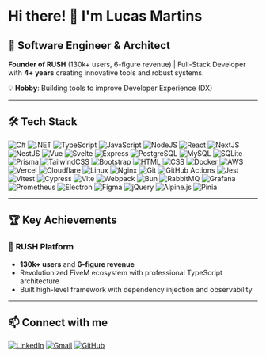 # Hi there! 👋 I'm Lucas Martins

## 🚀 Software Engineer & Architect

**Founder of RUSH** (130k+ users, 6-figure revenue) | Full-Stack Developer with **4+ years** creating innovative tools and robust systems.

💡 **Hobby**: Building tools to improve Developer Experience (DX)

---

## 🛠️ Tech Stack

![C#](https://skillicons.dev/icons?i=cs) ![.NET](https://skillicons.dev/icons?i=dotnet) ![TypeScript](https://skillicons.dev/icons?i=ts) ![JavaScript](https://skillicons.dev/icons?i=js) ![NodeJS](https://skillicons.dev/icons?i=nodejs) ![React](https://skillicons.dev/icons?i=react) ![NextJS](https://skillicons.dev/icons?i=nextjs) ![NestJS](https://skillicons.dev/icons?i=nestjs) ![Vue](https://skillicons.dev/icons?i=vue) ![Svelte](https://skillicons.dev/icons?i=svelte) ![Express](https://skillicons.dev/icons?i=express) ![PostgreSQL](https://skillicons.dev/icons?i=postgres) ![MySQL](https://skillicons.dev/icons?i=mysql) ![SQLite](https://skillicons.dev/icons?i=sqlite) ![Prisma](https://skillicons.dev/icons?i=prisma) ![TailwindCSS](https://skillicons.dev/icons?i=tailwind) ![Bootstrap](https://skillicons.dev/icons?i=bootstrap) ![HTML](https://skillicons.dev/icons?i=html) ![CSS](https://skillicons.dev/icons?i=css) ![Docker](https://skillicons.dev/icons?i=docker) ![AWS](https://skillicons.dev/icons?i=aws) ![Vercel](https://skillicons.dev/icons?i=vercel) ![Cloudflare](https://skillicons.dev/icons?i=cloudflare) ![Linux](https://skillicons.dev/icons?i=linux) ![Nginx](https://skillicons.dev/icons?i=nginx) ![Git](https://skillicons.dev/icons?i=git) ![GitHub Actions](https://skillicons.dev/icons?i=githubactions) ![Jest](https://skillicons.dev/icons?i=jest) ![Vitest](https://skillicons.dev/icons?i=vitest) ![Cypress](https://skillicons.dev/icons?i=cypress) ![Vite](https://skillicons.dev/icons?i=vite) ![Webpack](https://skillicons.dev/icons?i=webpack) ![Bun](https://skillicons.dev/icons?i=bun) ![RabbitMQ](https://skillicons.dev/icons?i=rabbitmq) ![Grafana](https://skillicons.dev/icons?i=grafana) ![Prometheus](https://skillicons.dev/icons?i=prometheus) ![Electron](https://skillicons.dev/icons?i=electron) ![Figma](https://skillicons.dev/icons?i=figma) ![jQuery](https://skillicons.dev/icons?i=jquery) ![Alpine.js](https://skillicons.dev/icons?i=alpinejs) ![Pinia](https://skillicons.dev/icons?i=pinia)

---

## 🏆 Key Achievements

### 🚀 **RUSH Platform**
- **130k+ users** and **6-figure revenue**
- Revolutionized FiveM ecosystem with professional TypeScript architecture
- Built high-level framework with dependency injection and observability

---

## 📫 Connect with me

[![LinkedIn](https://skillicons.dev/icons?i=linkedin)](https://linkedin.com/in/martinzdev) [![Gmail](https://skillicons.dev/icons?i=gmail)](mailto:lucasowza@hotmail.com) [![GitHub](https://skillicons.dev/icons?i=github)](https://github.com/martinzdev)
